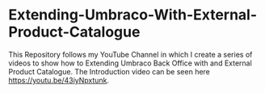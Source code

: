 # Extending-Umbraco-With-External-Product-Catalogue
This Repository follows my YouTube Channel in which I create a series of videos to show how to Extending Umbraco Back Office with and External Product Catalogue.
The Introduction video can be seen here https://youtu.be/43iyNpxtunk.
